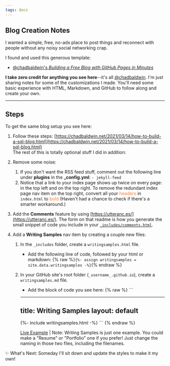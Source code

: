 ```yaml
---
tags: docs
---
```

## Blog Creation Notes
I wanted a simple, free, no-ads place to post things and reconnect with people without any noisy social networking crap.

I found and used this generous template: 
 - [@chadbaldwin's _Building a Free Blog with GitHub Pages in Minutes_](https://chadbaldwin.net/2021/03/14/how-to-build-a-sql-blog.html)
 
**I take zero credit for anything you see here**--it's all [@chadbaldwin](https://github.com/chadbaldwin). I'm just sharing notes for some of the customizations I made. You'll need some basic experience with HTML, Markdown, and GitHub to follow along and create your own.

---

## Steps
To get the same blog setup you see here: 
1. Follow these steps: [https://chadbaldwin.net/2021/03/14/how-to-build-a-sql-blog.html](https://chadbaldwin.net/2021/03/14/how-to-build-a-sql-blog.html) <br>The rest of this is totally optional stuff I did in addition:
2. Remove some noise: 
	1. If you don't want the RSS feed stuff, comment out the following line under **plugins** in the **_config.yml**: `- jekyll-feed`
	2. Notice that a link to your index page shows up twice on every page: in the top left and on the top right. To remove the redundant index page nav item on the top right, convert all your <font color="#FF7A32">headers</font> in `index.html` to <font color="#FF7A32">bold</font> (Haven't had a chance to check if there's a smarter workaround.) 
	
3. Add the **Comments** feature by using [https://utteranc.es/](https://utteranc.es/). The form on that readme is how you generate the small snippet of code you include in your [`_includes/comments.html`](https://github.com/soyoahn/soyoahn.github.io/blob/4d45a93eb0e5d3e8518eb254974de5bd0bd8caab/_includes/comments.html).

4. Add a **Writing Samples** nav item by creating a couple new files: 
	1. In the `_includes` folder, create a `writingsamples.html` file. 
		- Add the following line of code, followed by your html or markdown: {% raw %}`{%- assign writingsamples = site.data.writingsamples -%}`{% endraw %}
	2. In your GitHub site's root folder (`_username_.github.io`), create a `writingsamples.md` file.
		- Add the block of code you see here: 
		{% raw %} ``` 
		--- 
		title: Writing Samples 
		layout: default 
		--- 
		{%- include writingsamples.html -%} ``` {% endraw %}
		
		[Live Example](https://github.com/soyoahn/soyoahn.github.io/blob/main/writingsamples.md?plain=1) | Note: Writing Samples is just one example. You could make a "Resume" or "Portfolio" one if you prefer! Just change the naming in those two files, including the filenames. 
		
✨ What's Next: Someday I'll sit down and update the styles to make it my own!